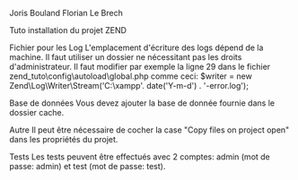 Joris Bouland
Florian Le Brech


Tuto installation du projet ZEND


Fichier pour les Log
L'emplacement d'écriture des logs dépend de la machine. Il faut utiliser un dossier ne nécessitant pas les droits d'administrateur.
Il faut modifier par exemple la ligne 29 dans le fichier zend_tuto\config\autoload\global.php  comme ceci:
$writer = new Zend\Log\Writer\Stream('C:\xampp'. date('Y-m-d') . '-error.log');

Base de données
Vous devez ajouter la base de donnée fournie dans le dossier cache.

Autre
Il peut être nécessaire de cocher la case "Copy files on project open" dans les propriétés du projet.

Tests
Les tests peuvent être effectués avec 2 comptes: admin (mot de passe: admin) et test (mot de passe: test).

